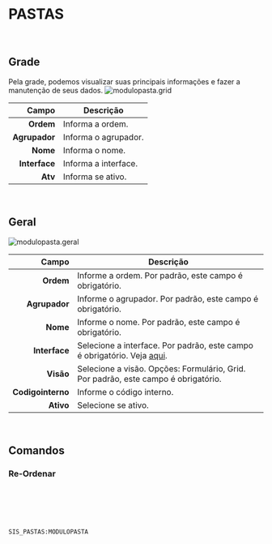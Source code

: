 # PASTAS
<br>

## Grade
Pela grade, podemos visualizar suas principais informações e fazer a manutenção de seus dados.
![modulopasta.grid](https://raw.githubusercontent.com/netforcews/docs-siscom/master/geral/imagens/modulopasta.grid.png)

Campo | Descrição
--:|---
**Ordem** | Informa a ordem.
**Agrupador** | Informa o agrupador.
**Nome** | Informa o nome.
**Interface** | Informa a interface.
**Atv** | Informa se ativo.
<br>

## Geral
![modulopasta.geral](https://raw.githubusercontent.com/netforcews/docs-siscom/master/geral/imagens/modulopasta.geral.png)

Campo | Descrição
--:|---
**Ordem** | Informe a ordem. Por padrão, este campo é obrigatório.
**Agrupador** | Informe o agrupador. Por padrão, este campo é obrigatório.
**Nome** | Informe o nome. Por padrão, este campo é obrigatório.
**Interface** | Selecione a interface. Por padrão, este campo é obrigatório. Veja [aqui](/geral/sisinterface.md).
**Visão** | Selecione a visão. Opções: Formulário, Grid. Por padrão, este campo é obrigatório.
**Codigointerno** | Informe o código interno.
**Ativo** | Selecione se ativo.
<br>

## Comandos
### Re-Ordenar
<br>
<br>
<br>
<br>

```SIS_PASTAS:MODULOPASTA```
